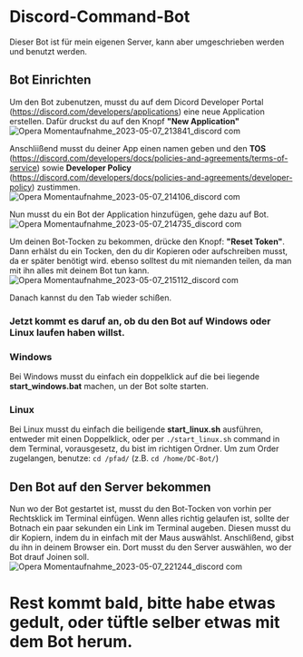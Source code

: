 # Discord-Command-Bot
Dieser Bot ist für mein eigenen Server, kann aber umgeschrieben werden und benutzt werden.

## Bot Einrichten

Um den Bot zubenutzen, musst du auf dem Dicord Developer Portal (https://discord.com/developers/applications) eine neue Application erstellen.
Dafür druckst du auf den Knopf __"New Application"__
![Opera Momentaufnahme_2023-05-07_213841_discord com](https://user-images.githubusercontent.com/98546933/236699138-2125fd6e-71ab-4d40-a76c-9aaf82049cd1.png)

Anschliißend musst du deiner App einen namen geben und den **TOS** (https://discord.com/developers/docs/policies-and-agreements/terms-of-service) sowie **Developer Policy** (https://discord.com/developers/docs/policies-and-agreements/developer-policy) zustimmen.
![Opera Momentaufnahme_2023-05-07_214106_discord com](https://user-images.githubusercontent.com/98546933/236699342-01d16e6c-bf61-4499-bcab-6d53f87e6cea.png)

Nun musst du ein Bot der Application hinzufügen, gehe dazu auf Bot.![Opera Momentaufnahme_2023-05-07_214735_discord com](https://user-images.githubusercontent.com/98546933/236699652-398d7af7-e5db-4545-b10b-646e58a327a1.png)

Um deinen Bot-Tocken zu bekommen, drücke den Knopf: __"Reset Token"__. Dann erhälst du ein Tocken, den du dir Kopieren oder aufschreiben musst, da er später benötigt wird. ebenso solltest du mit niemanden teilen, da man mit ihn alles mit deinem Bot tun kann.
![Opera Momentaufnahme_2023-05-07_215112_discord com](https://user-images.githubusercontent.com/98546933/236699883-4d0664ff-47ec-4287-94de-d7ed08470fd5.png)

Danach kannst du den Tab wieder schißen.
### Jetzt kommt es daruf an, ob du den Bot auf Windows oder Linux laufen haben willst.

### **Windows**
Bei Windows musst du einfach ein doppelklick auf die bei liegende __**start_windows.bat**__ machen, un der Bot solte starten.

### **Linux**
Bei Linux musst du einfach die beiligende __**start_linux.sh**__ ausführen, entweder mit einen Doppelklick, oder per ```./start_linux.sh``` command in dem Terminal, vorausgesetz, du bist im richtigen Ordner. Um zum Order zugelangen, benutze: ```cd /pfad/``` (z.B. ```cd /home/DC-Bot/```)

## Den Bot auf den Server bekommen
Nun wo der Bot gestartet ist, musst du den Bot-Tocken von vorhin per Rechtsklick im Terminal einfügen. Wenn alles richtig gelaufen ist, sollte der Botnach ein paar sekunden ein Link im Terminal augeben. Diesen musst du dir Kopiern, indem du in einfach mit der Maus auswählst. Anschlißend, gibst du ihn in deinem Browser ein. Dort musst du den Server auswählen, wo der Bot drauf Joinen soll.
![Opera Momentaufnahme_2023-05-07_221244_discord com](https://user-images.githubusercontent.com/98546933/236700609-664a8180-1804-4e77-b5c6-c4c5b8849d2e.png)

# Rest kommt bald, bitte habe etwas gedult, oder tüftle selber etwas mit dem Bot herum.
